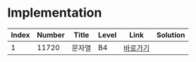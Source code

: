 # Implementation

| Index | Number | Title  | Level | Link                                              | Solution |
| ----- | ------ | ------ | ----- | ------------------------------------------------- | -------- |
| 1     | 11720  | 문자열 | B4    | [바로가기](https://www.acmicpc.net/problem/11720) |          |
